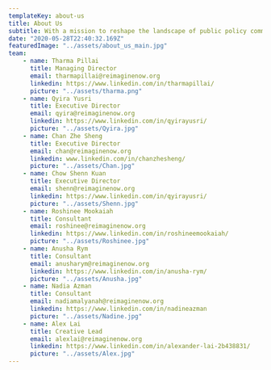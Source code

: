 ```yaml
---
templateKey: about-us
title: About Us
subtitle: With a mission to reshape the landscape of public policy communications in Malaysia, Reimagine Now offers transformative solutions to rethink public affairs communications between business, government and the average Malaysian.
date: "2020-05-28T22:40:32.169Z"
featuredImage: "../assets/about_us_main.jpg"
team:
    - name: Tharma Pillai 
      title: Managing Director
      email: tharmapillai@reimaginenow.org 
      linkedin: https://www.linkedin.com/in/tharmapillai/
      picture: "../assets/tharma.png"
    - name: Qyira Yusri
      title: Executive Director
      email: qyira@reimaginenow.org
      linkedin: https://www.linkedin.com/in/qyirayusri/
      picture: "../assets/Qyira.jpg"
    - name: Chan Zhe Sheng
      title: Executive Director
      email: chan@reimaginenow.org
      linkedin: www.linkedin.com/in/chanzhesheng/
      picture: "../assets/Chan.jpg"
    - name: Chow Shenn Kuan
      title: Executive Director
      email: shenn@reimaginenow.org
      linkedin: https://www.linkedin.com/in/qyirayusri/
      picture: "../assets/Shenn.jpg"
    - name: Roshinee Mookaiah
      title: Consultant
      email: roshinee@reimaginenow.org 
      linkedin: https://www.linkedin.com/in/roshineemookaiah/
      picture: "../assets/Roshinee.jpg"
    - name: Anusha Rym 
      title: Consultant
      email: anusharym@reimaginenow.org 
      linkedin: https://www.linkedin.com/in/anusha-rym/
      picture: "../assets/Anusha.jpg"
    - name: Nadia Azman 
      title: Consultant
      email: nadiamalyanah@reimaginenow.org 
      linkedin: https://www.linkedin.com/in/nadineazman
      picture: "../assets/Nadine.jpg"
    - name: Alex Lai 
      title: Creative Lead
      email: alexlai@reimaginenow.org 
      linkedin: https://www.linkedin.com/in/alexander-lai-2b438831/
      picture: "../assets/Alex.jpg"
---
```

